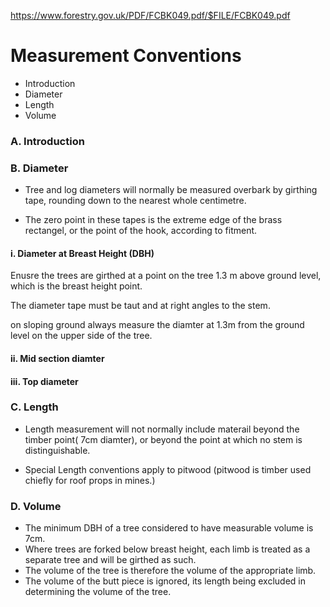 https://www.forestry.gov.uk/PDF/FCBK049.pdf/$FILE/FCBK049.pdf

Measurement Conventions
======================

* Introduction
* Diameter
* Length
* Volume

### A. Introduction

### B. Diameter

* Tree and log diameters will normally be measured overbark by girthing tape, rounding down to the nearest whole centimetre.

* The zero point in these tapes is the extreme edge of the brass rectangel, or the point of the hook, according to fitment.

 

#### i. Diameter at Breast Height (DBH)
Enusre the trees are girthed at a point on the tree 1.3 m above ground level, which is the breast height point.

The diameter tape must be taut and at right angles to the stem.

on sloping ground always measure the diamter at 1.3m from the ground level on the upper side of the tree.

 

#### ii. Mid section diamter


#### iii. Top diameter

### C. Length

* Length measurement will not normally include materail beyond the timber point( 7cm diamter), or beyond the point at which no stem is distinguishable.

* Special Length conventions apply to pitwood (pitwood is timber used chiefly for roof props in mines.)


### D. Volume

* The minimum DBH of a tree considered to have measurable volume is 7cm.
* Where trees are forked below breast height, each limb is treated as a separate tree and will be girthed as such.
* The volume of the tree is therefore the volume of the appropriate limb.
* The volume of the butt piece is ignored, its length being excluded in determining the volume of the tree.
